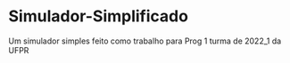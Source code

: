 # Simulador-Simplificado

Um simulador simples feito como trabalho para Prog 1 turma de 2022_1 da UFPR
